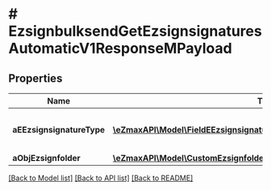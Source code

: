 # # EzsignbulksendGetEzsignsignaturesAutomaticV1ResponseMPayload

## Properties

Name | Type | Description | Notes
------------ | ------------- | ------------- | -------------
**aEEzsignsignatureType** | [**\eZmaxAPI\Model\FieldEEzsignsignatureType[]**](FieldEEzsignsignatureType.md) | All eEzsignsignatureType contained in the response |
**aObjEzsignfolder** | [**\eZmaxAPI\Model\CustomEzsignfolderEzsignsignaturesAutomaticResponse[]**](CustomEzsignfolderEzsignsignaturesAutomaticResponse.md) |  |

[[Back to Model list]](../../README.md#models) [[Back to API list]](../../README.md#endpoints) [[Back to README]](../../README.md)
